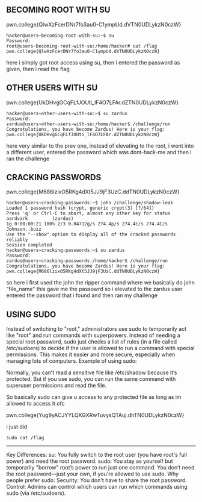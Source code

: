 ## BECOMING ROOT WITH SU
pwn.college{QlwXzFcerDNr7fo3au0-C1ympUd.dVTN0UDLykzN0czW}
 ```
hacker@users~becoming-root-with-su:~$ su
Password:
root@users~becoming-root-with-su:/home/hacker# cat /flag
pwn.college{QlwXzFcerDNr7fo3au0-C1ympUd.dVTN0UDLykzN0czW}

```
here i simply got root access using su, then i entered the password as given, then i read the flag

## OTHER USERS WITH SU
pwn.college{UkDHvgGCqFLfJOUti_lF4O7LFAr.dZTN0UDLykzN0czW}

```
hacker@users~other-users-with-su:~$ su zardus
Password:
zardus@users~other-users-with-su:/home/hacker$ /challenge/run
Congratulations, you have become Zardus! Here is your flag:
pwn.college{UkDHvgGCqFLfJOUti_lF4O7LFAr.dZTN0UDLykzN0czW}
```
here very similar to the prev one, instead of elevating to the root, i went into a different user, entered the password which was dont-hack-me and then i ran the challenge

## CRACKING PASSWORDS
pwn.college{M686lzixO5RKg4dXt5JJ9jF3UzC.ddTN0UDLykzN0czW}

```
hacker@users~cracking-passwords:~$ john /challenge/shadow-leak
Loaded 1 password hash (crypt, generic crypt(3) [?/64])
Press 'q' or Ctrl-C to abort, almost any other key for status
aardvark         (zardus)
1g 0:00:00:21 100% 2/3 0.04712g/s 274.4p/s 274.4c/s 274.4C/s Johnson..buzz
Use the "--show" option to display all of the cracked passwords reliably
Session completed
hacker@users~cracking-passwords:~$ su zardus
Password:
zardus@users~cracking-passwords:/home/hacker$ /challenge/run
Congratulations, you have become Zardus! Here is your flag:
pwn.college{M686lzixO5RKg4dXt5JJ9jF3UzC.ddTN0UDLykzN0czW}
```
so here i first used the john the ripper command where we basically do john "file_name"
this gave me the passowrd
so i elevated to the zardus user
entered the password that i found and then ran my challenge

## USING SUDO

Instead of switching to "root," administrators use sudo to temporarily act like "root" and run commands with superpowers.
Instead of needing a special root password, sudo just checks a list of rules (in a file called /etc/sudoers) to decide if the user is allowed to run a command with special permissions.
This makes it easier and more secure, especially when managing lots of computers.
Example of using sudo:

Normally, you can’t read a sensitive file like /etc/shadow because it’s protected.
But if you use sudo, you can run the same command with superuser permissions and read the file.

So basically sudo can give u access to any protected file as long as im allowed to access it ofc

pwn.college{Yug9yACJYYLQKGXRwTuvysQTAuj.dhTN0UDLykzN0czW}

i just did 
```
sudo cat /flag
```


--------------------------
Key Differences:
su: You fully switch to the root user (you have root's full power) and need the root password.
sudo: You stay as yourself but temporarily "borrow" root’s power to run just one command. You don’t need the root password—just your own, if you're allowed to use sudo.
Why people prefer sudo:
Security: You don't have to share the root password.
Control: Admins can control which users can run which commands using sudo (via /etc/sudoers).
